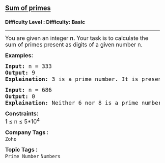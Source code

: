 <h2><a href="https://www.geeksforgeeks.org/problems/sum-of-primes0042/1?page=1&company=Zoho&status=unsolved&sortBy=submissions">Sum of primes</a></h2><h3>Difficulty Level : Difficulty: Basic</h3><hr><div class="problems_problem_content__Xm_eO"><p><span style="font-size: 18px;">You are given an integer <strong>n</strong>. Your task is to calculate the sum of primes present as digits of a given number n.</span></p>
<p><strong><span style="font-size: 18px;">Examples:</span></strong></p>
<pre><span style="font-size: 18px;"><strong>Input:</strong> n = 333
<strong>Output:</strong> 9
<strong>Explaination:</strong> 3 is a prime number. It is present 3 times. So 3+3+3 = 9.</span></pre>
<pre><span style="font-size: 18px;"><strong>Input:</strong> n = 686
<strong>Output:</strong> 0
<strong>Explaination:</strong> Neither 6 nor 8 is a prime number.</span></pre>
<p><span style="font-size: 18px;"><strong>Constraints:</strong><br>1 ≤ n ≤ 5*10<sup>4</sup>&nbsp; &nbsp;</span></p></div><p><span style=font-size:18px><strong>Company Tags : </strong><br><code>Zoho</code>&nbsp;<br><p><span style=font-size:18px><strong>Topic Tags : </strong><br><code>Prime Number</code>&nbsp;<code>Numbers</code>&nbsp;